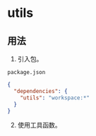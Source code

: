 # utils

## 用法

1. 引入包。

`package.json`

```json
{
  "dependencies": {
    "utils": "workspace:*"
  }
}
```

2. 使用工具函数。
